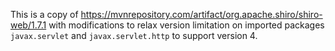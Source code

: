 This is a copy of https://mvnrepository.com/artifact/org.apache.shiro/shiro-web/1.7.1 with
modifications to relax version limitation on imported packages `javax.servlet` and `javax.servlet.http` to support version 4.